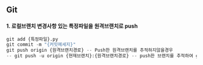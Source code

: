 ## Git
#### 1. 로컬브랜치 변경사항 있는 특정파일을 원격브랜치로 push 
```python
git add {특정파일}.py
git commit -m "{커밋메세지}"
git push origin {원격브랜치경로} -- Push한 원격브랜치를 추적하지않을경우
-- git push -u origin {현재브랜치}:{원격브랜치경로} -- push한 브랜치를 추적하여 git pull 사용시 자동으로 동기화 할수있게 하고싶은 경우
```



